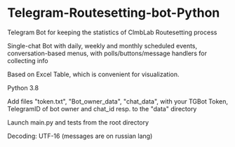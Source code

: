 # Telegram-Routesetting-bot-Python
Telegram Bot for keeping the statistics of ClmbLab Routesetting process

Single-chat Bot with daily, weekly and monthly scheduled events, conversation-based menus, with polls/buttons/message handlers for collecting info

Based on Excel Table, which is convenient for visualization. 

Python 3.8

Add files "token.txt", "Bot_owner_data", "chat_data", with your TGBot Token, TelegramID of bot owner and chat_id resp. to the "data" directory

Launch main.py and tests from the root directory

Decoding: UTF-16 (messages are on russian lang)

